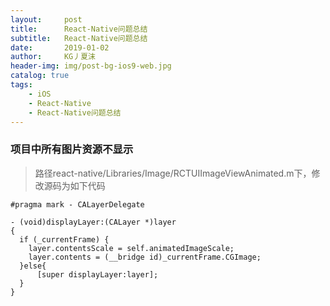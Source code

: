 ```yaml
---
layout:     post
title:      React-Native问题总结
subtitle:   React-Native问题总结
date:       2019-01-02
author:     KG丿夏沫
header-img: img/post-bg-ios9-web.jpg
catalog: true
tags:
    - iOS
    - React-Native
    - React-Native问题总结
---
```


### 项目中所有图片资源不显示

>路径react-native/Libraries/Image/RCTUIImageViewAnimated.m下，修改源码为如下代码

```
#pragma mark - CALayerDelegate

- (void)displayLayer:(CALayer *)layer
{
  if (_currentFrame) {
    layer.contentsScale = self.animatedImageScale;
    layer.contents = (__bridge id)_currentFrame.CGImage;
  }else{
      [super displayLayer:layer];
  }
}
```